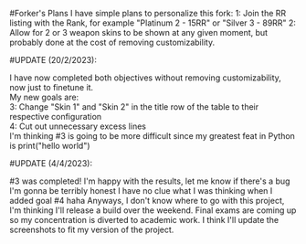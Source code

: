 #Forker's Plans
I have simple plans to personalize this fork:
1: Join the RR listing with the Rank, for example "Platinum 2 - 15RR" or "Silver 3 - 89RR" 
2: Allow for 2 or 3 weapon skins to be shown at any given moment, but probably done at the cost of removing customizability.  
  
#UPDATE (20/2/2023):  
  
I have now completed both objectives without removing customizability, now just to finetune it.  
My new goals are:  
3: Change "Skin 1" and "Skin 2" in the title row of the table to their respective configuration  
4: Cut out unnecessary excess lines  
I'm thinking #3 is going to be more difficult since my greatest feat in Python is print("hello world")

#UPDATE (4/4/2023):

#3 was completed! I'm happy with the results, let me know if there's a bug 
I'm gonna be terribly honest I have no clue what I was thinking when I added goal #4 haha 
Anyways, I don't know where to go with this project, I'm thinking I'll release a build over the weekend. Final exams are coming up so my concentration is diverted to academic work. 
I think I'll update the screenshots to fit my version of the project.